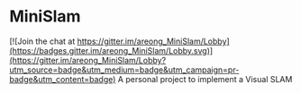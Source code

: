 # MiniSlam

[![Join the chat at https://gitter.im/areong_MiniSlam/Lobby](https://badges.gitter.im/areong_MiniSlam/Lobby.svg)](https://gitter.im/areong_MiniSlam/Lobby?utm_source=badge&utm_medium=badge&utm_campaign=pr-badge&utm_content=badge)
A personal project to implement a Visual SLAM

